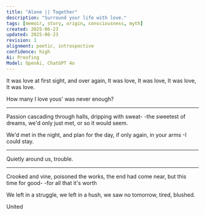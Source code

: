 ```yaml
---
title: "Alone || Together"
description: "Surround your life with love."
tags: [memoir, story, origin, consciousness, myth]
created: 2025-06-23
updated: 2025-06-23
revision: 1
alignment: poetic, introspective
confidence: high
Ai: Proofing
Model: OpenAi, ChatGPT 4o
---
```


It was love at first sight,
and over again,
It was love,
It was love,
It was love,
It was love.

How many I love yous' was never enough?

---

Passion cascading through halls,
dripping with sweat-
-the sweetest of dreams,
we'd only just met,
or so it would seem.

We'd met in the night, 
and plan for the day,
if only again,
in your arms
-I could stay.

---

Quietly around us,
trouble.

---

Crooked and vine,
poisoned the works,
the end had come near,
but this time for good-
-for all that it's worth

We left in a struggle, 
we left in a hush,
we saw no tomorrow,
tired,
blushed.


United
